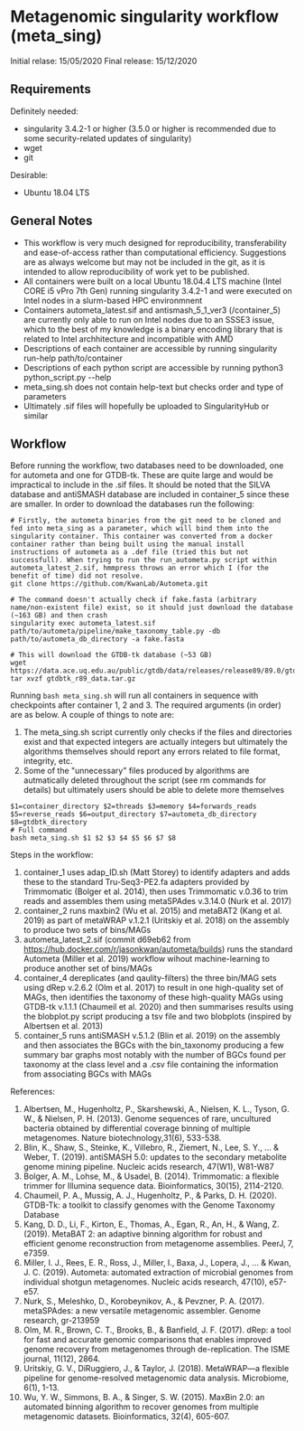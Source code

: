 # Metagenomic singularity workflow (meta_sing)
Initial relase: 15/05/2020
Final release: 15/12/2020

## Requirements
Definitely needed:
- singularity 3.4.2-1 or higher (3.5.0 or higher is recommended due to some security-related updates of singularity)
- wget
- git

Desirable:
- Ubuntu 18.04 LTS

## General Notes
- This workflow is very much designed for reproducibility, transferability and ease-of-access rather than computational efficiency. Suggestions are as always welcome but may not be included in the git, as it is intended to allow reproducibility of work yet to be published.
- All containers were built on a local Ubuntu 18.04.4 LTS machine (Intel CORE i5 vPro 7th Gen) running singularity 3.4.2-1 and were executed on Intel nodes in a slurm-based HPC environmnent
- Containers autometa_latest.sif and antismash_5_1_ver3 (/container_5) are currently only able to run on Intel nodes due to an SSSE3 issue, which to the best of my knowledge is a binary encoding library that is related to Intel archhitecture and incompatible with AMD
- Descriptions of each container are accessible by running singularity run-help path/to/container
- Descriptions of each python script are accessible by running python3 python_script.py --help
- meta_sing.sh does not contain help-text but checks order and type of parameters
- Ultimately .sif files will hopefully be uploaded to SingularityHub or similar

## Workflow
Before running the workflow, two databases need to be downloaded, one for autometa and one for GTDB-tk. These are quite large and would be impractical to include in the .sif files. It should be noted that the SILVA database and antiSMASH database are included in container_5 since these are smaller. In order to download the databases run the following:
```
# Firstly, the autometa binaries from the git need to be cloned and fed into meta_sing as a parameter, which will bind them into the singularity container. This container was converted from a docker container rather than being built using the manual install instructions of autometa as a .def file (tried this but not successfull). When trying to run the run_autometa.py script within autometa_latest_2.sif, hmmpress throws an error which I (for the benefit of time) did not resolve. 
git clone https://github.com/KwanLab/Autometa.git

# The command doesn't actually check if fake.fasta (arbitrary name/non-existent file) exist, so it should just download the database (~163 GB) and then crash
singularity exec autometa_latest.sif path/to/autometa/pipeline/make_taxonomy_table.py -db path/to/autometa_db_directory -a fake.fasta

# This will download the GTDB-tk database (~53 GB)
wget https://data.ace.uq.edu.au/public/gtdb/data/releases/release89/89.0/gtdbtk_r89_data.tar.gz
tar xvzf gtdbtk_r89_data.tar.gz
```
Running ```bash meta_sing.sh``` will run all containers in sequence with checkpoints after container 1, 2 and 3. The required arguments (in order) are as below. A couple of things to note are:
1. The meta_sing.sh script currently only checks if the files and directories exist and that expected integers are actually integers but ultimately the algorithms themselves should report any errors related to file format, integrity, etc.
2. Some of the "unnecessary" files produced by algorithms are autmatically deleted throughout the script (see rm commands for details) but ultimately users should be able to delete more themselves
```
$1=container_directory $2=threads $3=memory $4=forwards_reads $5=reverse_reads $6=output_directory $7=autometa_db_directory $8=gtdbtk_directory
# Full command
bash meta_sing.sh $1 $2 $3 $4 $5 $6 $7 $8
```

Steps in the workflow:
1. container_1 uses adap_ID.sh (Matt Storey) to identify adapters and adds these to the standard Tru-Seq3-PE2.fa adapters provided by Trimmomatic (Bolger et al. 2014), then uses Trimmomatic v.0.36 to trim reads and assembles them using metaSPAdes v.3.14.0 (Nurk et al. 2017)
2. container_2 runs maxbin2 (Wu et al. 2015) and metaBAT2 (Kang et al. 2019) as part of metaWRAP v.1.2.1 (Uritskiy et al. 2018) on the assembly to produce two sets of bins/MAGs
3. autometa_latest_2.sif (commit d69eb62 from https://hub.docker.com/r/jasonkwan/autometa/builds) runs the standard Autometa (Miller et al. 2019) workflow wihout machine-learning to produce another set of bins/MAGs
4. container_4 dereplicates (and qaulity-filters) the three bin/MAG sets using dRep v.2.6.2 (Olm et al. 2017) to result in one high-quality set of MAGs, then identifies the taxonomy of these high-quality MAGs using GTDB-tk v.1.1.1 (Chaumeil et al. 2020) and then summarises results using the blobplot.py script producing a tsv file and two blobplots (inspired by Albertsen et al. 2013)
5. container_5 runs antiSMASH v.5.1.2 (Blin et al. 2019) on the assembly and then associates the BGCs with the bin_taxonomy producing a few summary bar graphs most notably with the number of BGCs found per taxonomy at the class level and a .csv file containing the information from associating BGCs with MAGs

References:
1. Albertsen, M., Hugenholtz, P., Skarshewski, A., Nielsen, K. L., Tyson, G. W., & Nielsen, P. H. (2013). Genome sequences of rare, uncultured bacteria obtained by differential coverage binning of multiple metagenomes. Nature biotechnology,31(6), 533-538.
2. Blin, K., Shaw, S., Steinke, K., Villebro, R., Ziemert, N., Lee, S. Y., ... & Weber, T. (2019). antiSMASH 5.0: updates to the secondary metabolite genome mining pipeline. Nucleic acids research, 47(W1), W81-W87
3. Bolger, A. M., Lohse, M., & Usadel, B. (2014). Trimmomatic: a flexible trimmer for Illumina sequence data. Bioinformatics, 30(15), 2114-2120.
4. Chaumeil, P. A., Mussig, A. J., Hugenholtz, P., & Parks, D. H. (2020). GTDB-Tk: a toolkit to classify genomes with the Genome Taxonomy Database 
5. Kang, D. D., Li, F., Kirton, E., Thomas, A., Egan, R., An, H., & Wang, Z. (2019). MetaBAT 2: an adaptive binning algorithm for robust and efficient genome reconstruction from metagenome assemblies. PeerJ, 7, e7359.
6. Miller, I. J., Rees, E. R., Ross, J., Miller, I., Baxa, J., Lopera, J., ... & Kwan, J. C. (2019). Autometa: automated extraction of microbial genomes from individual shotgun metagenomes. Nucleic acids research, 47(10), e57-e57.
7. Nurk, S., Meleshko, D., Korobeynikov, A., & Pevzner, P. A. (2017). metaSPAdes: a new versatile metagenomic assembler. Genome research, gr-213959
8. Olm, M. R., Brown, C. T., Brooks, B., & Banfield, J. F. (2017). dRep: a tool for fast and accurate genomic comparisons that enables improved genome recovery from metagenomes through de-replication. The ISME journal, 11(12), 2864.
9. Uritskiy, G. V., DiRuggiero, J., & Taylor, J. (2018). MetaWRAP—a flexible pipeline for genome-resolved metagenomic data analysis. Microbiome, 6(1), 1-13.
10. Wu, Y. W., Simmons, B. A., & Singer, S. W. (2015). MaxBin 2.0: an automated binning algorithm to recover genomes from multiple metagenomic datasets. Bioinformatics, 32(4), 605-607.

